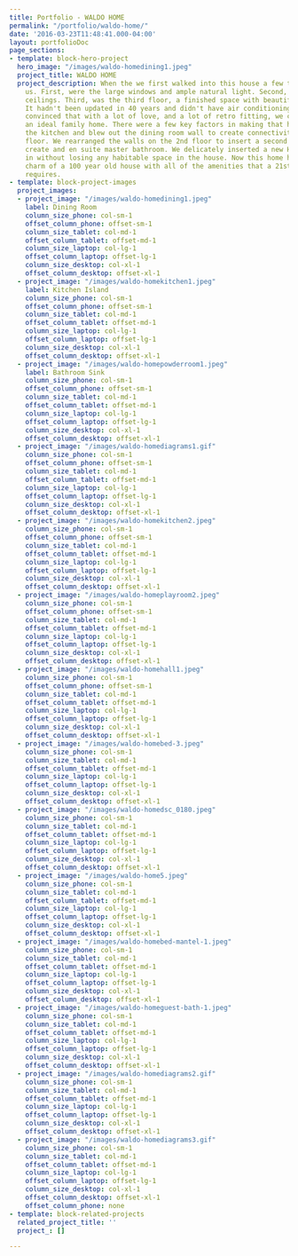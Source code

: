 ```yaml
---
title: Portfolio - WALDO HOME
permalink: "/portfolio/waldo-home/"
date: '2016-03-23T11:48:41.000-04:00'
layout: portfolioDoc
page_sections:
- template: block-hero-project
  hero_image: "/images/waldo-homedining1.jpeg"
  project_title: WALDO HOME
  project_description: When the we first walked into this house a few things struck
    us. First, were the large windows and ample natural light. Second, were the high
    ceilings. Third, was the third floor, a finished space with beautiful pine floors.
    It hadn't been updated in 40 years and didn't have air conditioning, but we were
    convinced that with a lot of love, and a lot of retro fitting, we could make this
    an ideal family home. There were a few key factors in making that happen. We rearranged
    the kitchen and blew out the dining room wall to create connectivity on the 1st
    floor. We rearranged the walls on the 2nd floor to insert a second full bath and
    create and en suite master bathroom. We delicately inserted a new HVAC system
    in without losing any habitable space in the house. Now this home has all the
    charm of a 100 year old house with all of the amenities that a 21st century family
    requires.
- template: block-project-images
  project_images:
  - project_image: "/images/waldo-homedining1.jpeg"
    label: Dining Room
    column_size_phone: col-sm-1
    offset_column_phone: offset-sm-1
    column_size_tablet: col-md-1
    offset_column_tablet: offset-md-1
    column_size_laptop: col-lg-1
    offset_column_laptop: offset-lg-1
    column_size_desktop: col-xl-1
    offset_column_desktop: offset-xl-1
  - project_image: "/images/waldo-homekitchen1.jpeg"
    label: Kitchen Island
    column_size_phone: col-sm-1
    offset_column_phone: offset-sm-1
    column_size_tablet: col-md-1
    offset_column_tablet: offset-md-1
    column_size_laptop: col-lg-1
    offset_column_laptop: offset-lg-1
    column_size_desktop: col-xl-1
    offset_column_desktop: offset-xl-1
  - project_image: "/images/waldo-homepowderroom1.jpeg"
    label: Bathroom Sink
    column_size_phone: col-sm-1
    offset_column_phone: offset-sm-1
    column_size_tablet: col-md-1
    offset_column_tablet: offset-md-1
    column_size_laptop: col-lg-1
    offset_column_laptop: offset-lg-1
    column_size_desktop: col-xl-1
    offset_column_desktop: offset-xl-1
  - project_image: "/images/waldo-homediagrams1.gif"
    column_size_phone: col-sm-1
    offset_column_phone: offset-sm-1
    column_size_tablet: col-md-1
    offset_column_tablet: offset-md-1
    column_size_laptop: col-lg-1
    offset_column_laptop: offset-lg-1
    column_size_desktop: col-xl-1
    offset_column_desktop: offset-xl-1
  - project_image: "/images/waldo-homekitchen2.jpeg"
    column_size_phone: col-sm-1
    offset_column_phone: offset-sm-1
    column_size_tablet: col-md-1
    offset_column_tablet: offset-md-1
    column_size_laptop: col-lg-1
    offset_column_laptop: offset-lg-1
    column_size_desktop: col-xl-1
    offset_column_desktop: offset-xl-1
  - project_image: "/images/waldo-homeplayroom2.jpeg"
    column_size_phone: col-sm-1
    offset_column_phone: offset-sm-1
    column_size_tablet: col-md-1
    offset_column_tablet: offset-md-1
    column_size_laptop: col-lg-1
    offset_column_laptop: offset-lg-1
    column_size_desktop: col-xl-1
    offset_column_desktop: offset-xl-1
  - project_image: "/images/waldo-homehall1.jpeg"
    column_size_phone: col-sm-1
    offset_column_phone: offset-sm-1
    column_size_tablet: col-md-1
    offset_column_tablet: offset-md-1
    column_size_laptop: col-lg-1
    offset_column_laptop: offset-lg-1
    column_size_desktop: col-xl-1
    offset_column_desktop: offset-xl-1
  - project_image: "/images/waldo-homebed-3.jpeg"
    column_size_phone: col-sm-1
    column_size_tablet: col-md-1
    offset_column_tablet: offset-md-1
    column_size_laptop: col-lg-1
    offset_column_laptop: offset-lg-1
    column_size_desktop: col-xl-1
    offset_column_desktop: offset-xl-1
  - project_image: "/images/waldo-homedsc_0180.jpeg"
    column_size_phone: col-sm-1
    column_size_tablet: col-md-1
    offset_column_tablet: offset-md-1
    column_size_laptop: col-lg-1
    offset_column_laptop: offset-lg-1
    column_size_desktop: col-xl-1
    offset_column_desktop: offset-xl-1
  - project_image: "/images/waldo-home5.jpeg"
    column_size_phone: col-sm-1
    column_size_tablet: col-md-1
    offset_column_tablet: offset-md-1
    column_size_laptop: col-lg-1
    offset_column_laptop: offset-lg-1
    column_size_desktop: col-xl-1
    offset_column_desktop: offset-xl-1
  - project_image: "/images/waldo-homebed-mantel-1.jpeg"
    column_size_phone: col-sm-1
    column_size_tablet: col-md-1
    offset_column_tablet: offset-md-1
    column_size_laptop: col-lg-1
    offset_column_laptop: offset-lg-1
    column_size_desktop: col-xl-1
    offset_column_desktop: offset-xl-1
  - project_image: "/images/waldo-homeguest-bath-1.jpeg"
    column_size_phone: col-sm-1
    column_size_tablet: col-md-1
    offset_column_tablet: offset-md-1
    column_size_laptop: col-lg-1
    offset_column_laptop: offset-lg-1
    column_size_desktop: col-xl-1
    offset_column_desktop: offset-xl-1
  - project_image: "/images/waldo-homediagrams2.gif"
    column_size_phone: col-sm-1
    column_size_tablet: col-md-1
    offset_column_tablet: offset-md-1
    column_size_laptop: col-lg-1
    offset_column_laptop: offset-lg-1
    column_size_desktop: col-xl-1
    offset_column_desktop: offset-xl-1
  - project_image: "/images/waldo-homediagrams3.gif"
    column_size_phone: col-sm-1
    column_size_tablet: col-md-1
    offset_column_tablet: offset-md-1
    column_size_laptop: col-lg-1
    offset_column_laptop: offset-lg-1
    column_size_desktop: col-xl-1
    offset_column_desktop: offset-xl-1
    offset_column_phone: none
- template: block-related-projects
  related_project_title: ''
  project_: []

---
```

